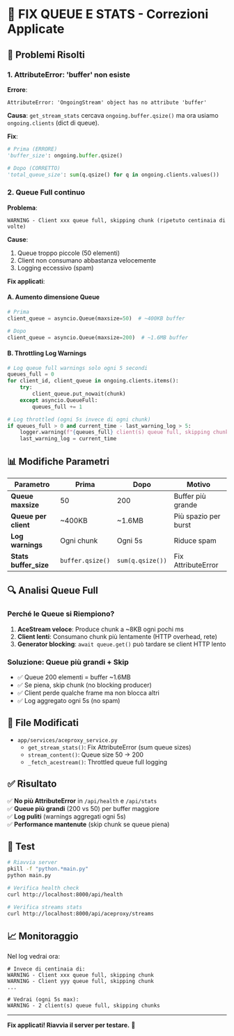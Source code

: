 # 🔧 FIX QUEUE E STATS - Correzioni Applicate

## 🐛 Problemi Risolti

### 1. AttributeError: 'buffer' non esiste
**Errore**:
```
AttributeError: 'OngoingStream' object has no attribute 'buffer'
```

**Causa**: `get_stream_stats` cercava `ongoing.buffer.qsize()` ma ora usiamo `ongoing.clients` (dict di queue).

**Fix**:
```python
# Prima (ERRORE)
'buffer_size': ongoing.buffer.qsize()

# Dopo (CORRETTO)
'total_queue_size': sum(q.qsize() for q in ongoing.clients.values())
```

### 2. Queue Full continuo
**Problema**: 
```
WARNING - Client xxx queue full, skipping chunk (ripetuto centinaia di volte)
```

**Cause**:
1. Queue troppo piccole (50 elementi)
2. Client non consumano abbastanza velocemente
3. Logging eccessivo (spam)

**Fix applicati**:

#### A. Aumento dimensione Queue
```python
# Prima
client_queue = asyncio.Queue(maxsize=50)  # ~400KB buffer

# Dopo  
client_queue = asyncio.Queue(maxsize=200)  # ~1.6MB buffer
```

#### B. Throttling Log Warnings
```python
# Log queue full warnings solo ogni 5 secondi
queues_full = 0
for client_id, client_queue in ongoing.clients.items():
    try:
        client_queue.put_nowait(chunk)
    except asyncio.QueueFull:
        queues_full += 1

# Log throttled (ogni 5s invece di ogni chunk)
if queues_full > 0 and current_time - last_warning_log > 5:
    logger.warning(f"{queues_full} client(s) queue full, skipping chunks")
    last_warning_log = current_time
```

## 📊 Modifiche Parametri

| Parametro | Prima | Dopo | Motivo |
|-----------|-------|------|--------|
| **Queue maxsize** | 50 | 200 | Buffer più grande |
| **Queue per client** | ~400KB | ~1.6MB | Più spazio per burst |
| **Log warnings** | Ogni chunk | Ogni 5s | Riduce spam |
| **Stats buffer_size** | `buffer.qsize()` | `sum(q.qsize())` | Fix AttributeError |

## 🔍 Analisi Queue Full

### Perché le Queue si Riempiono?

1. **AceStream veloce**: Produce chunk a ~8KB ogni pochi ms
2. **Client lenti**: Consumano chunk più lentamente (HTTP overhead, rete)
3. **Generator blocking**: `await queue.get()` può tardare se client HTTP lento

### Soluzione: Queue più grandi + Skip

- ✅ Queue 200 elementi = buffer ~1.6MB
- ✅ Se piena, skip chunk (no blocking producer)
- ✅ Client perde qualche frame ma non blocca altri
- ✅ Log aggregato ogni 5s (no spam)

## 📝 File Modificati

- `app/services/aceproxy_service.py`
  - `get_stream_stats()`: Fix AttributeError (sum queue sizes)
  - `stream_content()`: Queue size 50 → 200
  - `_fetch_acestream()`: Throttled queue full logging

## ✅ Risultato

✅ **No più AttributeError** in `/api/health` e `/api/stats`  
✅ **Queue più grandi** (200 vs 50) per buffer maggiore  
✅ **Log puliti** (warnings aggregati ogni 5s)  
✅ **Performance mantenute** (skip chunk se queue piena)  

## 🚀 Test

```bash
# Riavvia server
pkill -f "python.*main.py"
python main.py

# Verifica health check
curl http://localhost:8000/api/health

# Verifica streams stats
curl http://localhost:8000/api/aceproxy/streams
```

## 📈 Monitoraggio

Nel log vedrai ora:
```
# Invece di centinaia di:
WARNING - Client xxx queue full, skipping chunk
WARNING - Client yyy queue full, skipping chunk
...

# Vedrai (ogni 5s max):
WARNING - 2 client(s) queue full, skipping chunks
```

---

**Fix applicati! Riavvia il server per testare.** 🚀
